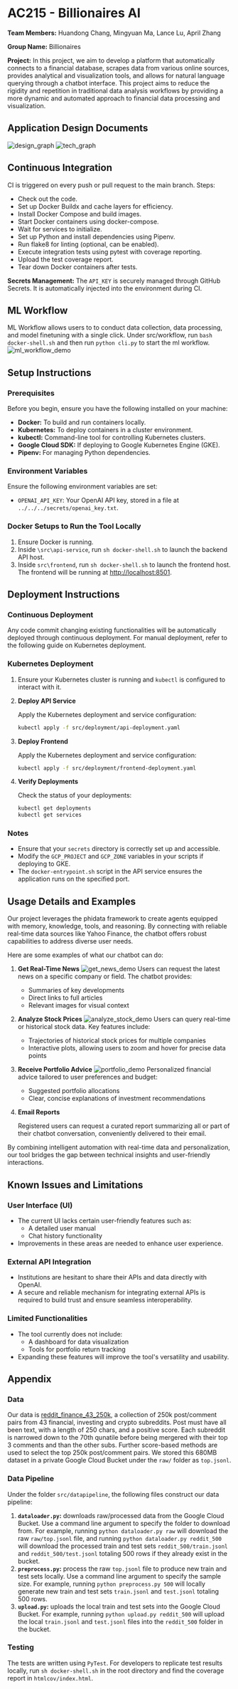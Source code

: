 # AC215 - Billionaires AI 

**Team Members:** Huandong Chang, Mingyuan Ma, Lance Lu, April Zhang

**Group Name:** Billionaires

**Project:** In this project, we aim to develop a platform that automatically connects to a financial database, scrapes data from various online sources, provides analytical and visualization tools, and allows for natural language querying through a chatbot interface. This project aims to reduce the rigidity and repetition in traditional data analysis workflows by providing a more dynamic and automated approach to financial data processing and visualization.

## Application Design Documents
![design_graph](assets/solution_architecture.png)
![tech_graph](assets/technical_structure.png)

## Continuous Integration
CI is triggered on every push or pull request to the main branch.
Steps:
* Check out the code.
* Set up Docker Buildx and cache layers for efficiency.
* Install Docker Compose and build images.
* Start Docker containers using docker-compose.
* Wait for services to initialize.
* Set up Python and install dependencies using Pipenv.
* Run flake8 for linting (optional, can be enabled).
* Execute integration tests using pytest with coverage reporting.
* Upload the test coverage report.
* Tear down Docker containers after tests.

**Secrets Management:** The `API_KEY` is securely managed through GitHub Secrets. It is automatically injected into the environment during CI.

## ML Workflow
ML Workflow allows users to to conduct data collection, data processing, and model finetuning with a single click. Under src/workflow, run `bash docker-shell.sh` and then run `python cli.py` to start the ml workflow.
![ml_workflow_demo](assets/ml_workflow.png)

## Setup Instructions
### Prerequisites
Before you begin, ensure you have the following installed on your machine:
* **Docker:** To build and run containers locally.
* **Kubernetes:** To deploy containers in a cluster environment.
* **kubectl:** Command-line tool for controlling Kubernetes clusters.
* **Google Cloud SDK:** If deploying to Google Kubernetes Engine (GKE).
* **Pipenv:** For managing Python dependencies.

### Environment Variables
Ensure the following environment variables are set:
* `OPENAI_API_KEY`: Your OpenAI API key, stored in a file at `../../../secrets/openai_key.txt`.

### Docker Setups to Run the Tool Locally
1. Ensure Docker is running.
2. Inside `\src\api-service`, run `sh docker-shell.sh` to launch the backend API host. 
3. Inside `src\frontend`, run `sh docker-shell.sh` to launch the frontend host. The frontend will be running at [http://localhost:8501](http://localhost:8501).

## Deployment Instructions
### Continuous Deployment
Any code commit changing existing functionalities will be automatically deployed through continuous deployment. For manual deployment, refer to the following guide on Kubernetes deployment.

### Kubernetes Deployment
1. Ensure your Kubernetes cluster is running and `kubectl` is configured to interact with it.
2. **Deploy API Service**

   Apply the Kubernetes deployment and service configuration:

   ```bash
   kubectl apply -f src/deployment/api-deployment.yaml
   ```

3. **Deploy Frontend**

   Apply the Kubernetes deployment and service configuration:

   ```bash
   kubectl apply -f src/deployment/frontend-deployment.yaml
   ```

4. **Verify Deployments**

   Check the status of your deployments:

   ```bash
   kubectl get deployments
   kubectl get services
   ```

### Notes
* Ensure that your `secrets` directory is correctly set up and accessible.
* Modify the `GCP_PROJECT` and `GCP_ZONE` variables in your scripts if deploying to GKE.
* The `docker-entrypoint.sh` script in the API service ensures the application runs on the specified port.

## Usage Details and Examples
Our project leverages the phidata framework to create agents equipped with memory, knowledge, tools, and reasoning. By connecting with reliable real-time data sources like Yahoo Finance, the chatbot offers robust capabilities to address diverse user needs.

Here are some examples of what our chatbot can do:
1. **Get Real-Time News**
   ![get_news_demo](assets/demo_news.png)
   Users can request the latest news on a specific company or field. The chatbot provides:
   * Summaries of key developments
   * Direct links to full articles
   * Relevant images for visual context
2. **Analyze Stock Prices**
   ![analyze_stock_demo](assets/demo_stock.png)
   Users can query real-time or historical stock data. Key features include:
   * Trajectories of historical stock prices for multiple companies
   * Interactive plots, allowing users to zoom and hover for precise data points
3. **Receive Portfolio Advice**
   ![portfolio_demo](assets/demo_portfolio.png)
   Personalized financial advice tailored to user preferences and budget:
   * Suggested portfolio allocations
   * Clear, concise explanations of investment recommendations
4. **Email Reports**

   Registered users can request a curated report summarizing all or part of their chatbot conversation, conveniently delivered to their email.

By combining intelligent automation with real-time data and personalization, our tool bridges the gap between technical insights and user-friendly interactions.

## Known Issues and Limitations
### User Interface (UI)
* The current UI lacks certain user-friendly features such as:
  * A detailed user manual
  * Chat history functionality
* Improvements in these areas are needed to enhance user experience.

### External API Integration
* Institutions are hesitant to share their APIs and data directly with OpenAI.
* A secure and reliable mechanism for integrating external APIs is required to build trust and ensure seamless interoperability.

### Limited Functionalities
* The tool currently does not include:
  * A dashboard for data visualization
  * Tools for portfolio return tracking
* Expanding these features will improve the tool's versatility and usability.

## Appendix
### Data
Our data is [reddit_finance_43_250k](https://huggingface.co/datasets/winddude/reddit_finance_43_250k), a collection of 250k post/comment pairs from 43 financial, investing and crypto subreddits. Post must have all been text, with a length of 250 chars, and a positive score. Each subreddit is narrowed down to the 70th qunatile before being mergered with their top 3 comments and than the other subs. Further score-based methods are used to select the top 250k post/comment pairs. We stored this 680MB dataset in a private Google Cloud Bucket under the `raw/` folder as `top.jsonl`.

### Data Pipeline
Under the folder `src/datapipeline`, the following files construct our data pipeline:
1. **`dataloader.py`:** downloads raw/processed data from the Google Cloud Bucket. Use a command line argument to specify the folder to download from. For example, running `python dataloader.py raw` will download the raw `raw/top.jsonl` file, and running `python dataloader.py reddit_500` will download the processed train and test sets `reddit_500/train.jsonl` and `reddit_500/test.jsonl` totaling 500 rows if they already exist in the bucket.
2. **`preprocess.py`:** process the raw `top.jsonl` file to produce new train and test sets locally. Use a command line argument to specify the sample size. For example, running `python preprocess.py 500` will locally generate new train and test sets `train.jsonl` and `test.jsonl` totaling 500 rows.
3. **`upload.py`:** uploads the local train and test sets into the Google Cloud Bucket. For example, running `python upload.py reddit_500` will upload the local `train.jsonl` and `test.jsonl` files into the `reddit_500` folder in the bucket.

### Testing
The tests are written using `PyTest`. For developers to replicate test results locally, run `sh docker-shell.sh` in the root directory and find the coverage report in `htmlcov/index.html`.
